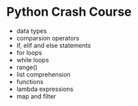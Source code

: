# Python Crash Course

- data types
- comparsion operators
- if, elif and else statements
- for loops
- while loops
- range()
- list comprehension
- functions
- lambda expressions
- map and filter